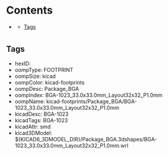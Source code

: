 



Contents
========

* [](#)
	* [Tags](#tags)

# 

## Tags

- hexID: 
- oompType: FOOTPRINT
- oompSize: kicad
- oompColor: kicad-footprints
- oompDesc: Package_BGA
- oompIndex: BGA-1023_33.0x33.0mm_Layout32x32_P1.0mm
- oompName: kicad-footprints/Package_BGA/BGA-1023_33.0x33.0mm_Layout32x32_P1.0mm
- kicadDesc: BGA-1023
- kicadTags: BGA-1023
- kicadAttr: smd
- kicad3DModel: ${KICAD6_3DMODEL_DIR}/Package_BGA.3dshapes/BGA-1023_33.0x33.0mm_Layout32x32_P1.0mm.wrl
